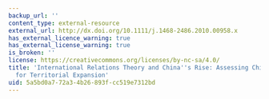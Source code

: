 ```yaml
---
backup_url: ''
content_type: external-resource
external_url: http://dx.doi.org/10.1111/j.1468-2486.2010.00958.x
has_external_licence_warning: true
has_external_license_warning: true
is_broken: ''
license: https://creativecommons.org/licenses/by-nc-sa/4.0/
title: 'International Relations Theory and China''s Rise: Assessing China''s Potential
  for Territorial Expansion'
uid: 5a5bd0a7-72a3-4b26-893f-cc519e7312bd
---
```

